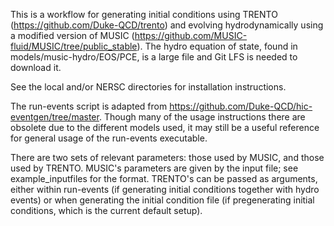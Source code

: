 This is a workflow for generating initial conditions using TRENTO (https://github.com/Duke-QCD/trento) and evolving hydrodynamically using a modified version of MUSIC (https://github.com/MUSIC-fluid/MUSIC/tree/public_stable). The hydro equation of state, found in models/music-hydro/EOS/PCE, is a large file and Git LFS is needed to download it.

See the local and/or NERSC directories for installation instructions.

The run-events script is adapted from https://github.com/Duke-QCD/hic-eventgen/tree/master. Though many of the usage instructions there are obsolete due to the different models used, it may still be a useful reference for general usage of the run-events executable.

There are two sets of relevant parameters: those used by MUSIC, and those used by TRENTO. MUSIC's parameters are given by the input file; see example_inputfiles for the format. TRENTO's can be passed as arguments, either within run-events (if generating initial conditions together with hydro events) or when generating the initial condition file (if pregenerating initial conditions, which is the current default setup).
